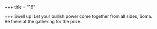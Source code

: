 +++
title = "16"

+++
Swell up! Let your bullish power come together from all sides, Soma. Be there at the gathering for the prize.